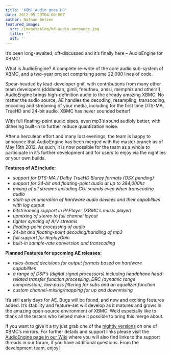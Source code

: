 ```yaml
---
title: 'XBMC Audio goes HD'
date: 2012-05-29T04:00:00Z
author: Nathan Betzen
featured_image:
  src: /images/blog/hd-audio-announce.jpg
  title: ''
  alt: ''
---
```

It’s been long-awaited, oft-discussed and it’s finally here – AudioEngine for XBMC!

 What is AudioEngine? A complete re-write of the core audio sub-system of XBMC, and a two-year project comprising some 22,000 lines of code.

 Spear-headed by lead-developer gnif, with contributions from many other team developers (dddamian, gimli, fneufneu, anssi, memphiz and others!), AudioEngine brings high-definition audio to the already amazing XBMC. No matter the audio source, AE handles the decoding, resampling, transcoding, encoding and streaming of your media, including for the first time DTS-MA, TrueHD and 24-bit audio. XBMC has never sounded better!

 With full floating-point audio pipes, even mp3’s sound audibly better, with dithering built-in to further reduce quantization noise.

 After a herculean effort and many lost evenings, the team is happy to announce that AudioEngine has been merged with the master branch as of May 15th 2012. As such, it is now possible for the team as a whole to participate in it’s further development and for users to enjoy via the nightlies or your own builds.

 **Features of AE include:**

 - *support for DTS-MA / Dolby TrueHD Bluray formats (OSX pending)*  
 - *support for 24-bit and floating-point audio at up to 384,000hz*  
 - *mixing of all streams including GUI sounds even when transcoding audio*  
 - *start-up enumeration of hardware audio devices and their capablities with log output*  
 - *bitstreaming support in PAPlayer (XBMC’s music player)*  
 - *upmixing of stereo to full channel layout*  
 - *tighter syncing of A/V streams*  
 - *floating-point processing of audio*  
 - *24-bit and floating-point decoding/handling of mp3*  
 - *full support for ReplayGain*  
 - *built-in sample-rate conversion and transcoding*

 **Planned Features for upcoming AE releases:**

 - *rules-based decisions for output formats based on hardware capabilites*  
 - *a range of DSP’s (digital signal processors) including headphone head-related transfer function processing, DRC (dynamic range compression), low-pass filtering for subs and an equalizer function*  
 - *custom channel-mixing/mapping for up and downmixing*

 It’s still early days for AE. Bugs will be found, and new and exciting features added. It’s stability and feature-set will develop as it matures and grows in the amazing open-source environment of XBMC. We’d especially like to thank all the testers who helped make it possible to bring this merge about.

 If you want to give it a try just grab one of the [nightly versions](https://kodi.wiki/view/Nightly_build) on one of XBMC’s mirrors. For further details and support links please visit the [AudioEngine page in our Wiki](https://kodi.wiki/view/AudioEngine) where you will also find links to the support threads in our forum, if you have additional questions. From the development team, enjoy!

 